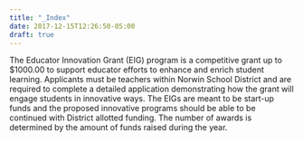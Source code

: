 ```yaml
---
title: "_Index"
date: 2017-12-15T12:26:50-05:00
draft: true
---
```


The Educator Innovation Grant (EIG) program is a competitive grant up to $1000.00 to support educator efforts to enhance and enrich student learning.  Applicants must be teachers within Norwin School District and are required to complete a detailed application demonstrating how the grant will engage students in innovative ways.  The EIGs are meant to be start-up funds and the proposed innovative programs should be able to be continued with District allotted funding.  The number of awards is determined by the amount of funds raised during the year.
